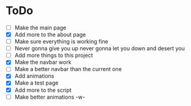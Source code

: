 # ToDo

- [ ] Make the main page
- [X] Add more to the about page
- [ ] Make sure everything is working fine
- [ ] Never gonna give you up never gonna let you down and desert you
- [ ] Add more things to this project
- [X] Make the navbar work
- [ ] Make a better navbar than the current one
- [X] Add animations
- [X] Make a test page
- [X] Add more to the script
- [ ] Make better animations -w-

